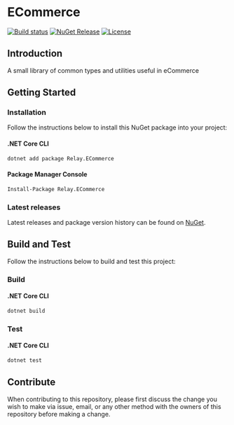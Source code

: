 # ECommerce

[![Build status](https://ci.appveyor.com/api/projects/status/qbkq9lyr8rxfc9u6/branch/main?svg=true)](https://ci.appveyor.com/project/scottjferguson/e-commerce/branch/main)
[![NuGet Release](https://img.shields.io/nuget/v/Relay.ECommerce.svg)](https://www.nuget.org/packages/Relay.ECommerce/)
[![License](https://img.shields.io/github/license/relay-dev/e-commerce.svg)](https://github.com/relay-dev/e-commerce/blob/master/LICENSE)

## Introduction

A small library of common types and utilities useful in eCommerce

## Getting Started

<a name="installation"></a>

### Installation

Follow the instructions below to install this NuGet package into your project:

#### .NET Core CLI

```sh
dotnet add package Relay.ECommerce
```

#### Package Manager Console

```sh
Install-Package Relay.ECommerce
```

### Latest releases

Latest releases and package version history can be found on [NuGet](https://www.nuget.org/packages/Relay.ECommerce/).

## Build and Test

Follow the instructions below to build and test this project:

### Build

#### .NET Core CLI

```sh
dotnet build
```

### Test

#### .NET Core CLI

```sh
dotnet test
```

## Contribute

When contributing to this repository, please first discuss the change you wish to make via issue,
email, or any other method with the owners of this repository before making a change.
